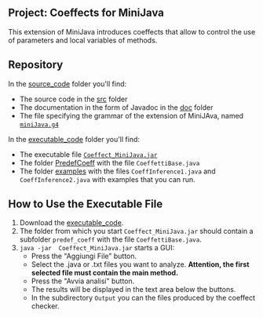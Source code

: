 ## **Project: Coeffects for MiniJava**
This extension of MiniJava introduces coeffects that allow to control the use of parameters and local variables of methods.

## **Repository**
In the [source_code](./source_code) folder you'll find:
- The source code in the [src](./source_code/src) folder
- The documentation in the form of Javadoc in the [doc](./source_code/doc) folder
- The file specifying the grammar of the extension of MiniJAva, named [`miniJava.g4`](./source_code/CfMj.g4)

In the [executable_code](./executable_code) folder you'll find:
- The executable file [`Coeffect_MiniJava.jar`](./executable_code/Coeffect_MiniJava.jar)
- The folder  [PredefCoeff](./executable_code/PredefCoeff) with the file `CoeffettiBase.java`
- The folder [examples](./executable_code/examples) with the files `CoeffInference1.java` and `CoeffInference2.java` with examples that you can run.

## **How to Use the Executable File**
1. Download the [executable_code](./executable_code).
2. The folder from which you start  `Coeffect_MiniJava.jar` should contain a subfolder `predef_coeff` with the file `CoeffettiBase.java`.
3. `java -jar  Coeffect_MiniJava.jar` starts a GUI:
   - Press the "Aggiungi File" button.
   - Select the .java or .txt files you want to analyze. **Attention, the first selected file must contain the main method.**
   - Press the "Avvia analisi" button.
   - The results will be displayed in the text area below the buttons.
   - In the subdirectory `Output` you can the files produced by the coeffect checker.
